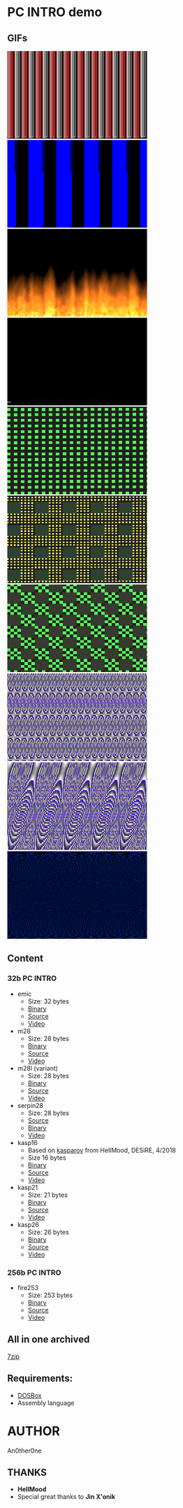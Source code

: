 # PC INTRO demo
## GIFs
![m28.gif](img/m28.gif)
![m28l.gif](img/m28l.gif)
![fire256b.gif](img/fire256b.gif)
![serpin28.gif](img/serpin28.gif)
![kasp16.gif](img/kasp16.gif)
![kasp2.gif](img/kasp2.gif)
![kasp3.gif](img/kasp3.gif)
![kasp21.gif](img/kasp21.gif)
![kasp26.gif](img/kasp26.gif)
![emic.gif](img/emicl.gif)

## Content
### 32b PC INTRO
* emic
    * Size: 32 bytes
    * [Binary](bin/emic.com)
    * [Source](32b/emic.asm)
    * [Video](https://youtu.be/qdBGyVmNScI)
* m28
    * Size: 28 bytes
    * [Binary](bin/m28.com)
    * [Source](32b/m28.asm)
    * [Video](https://youtu.be/QZiZrmliNeU)
* m28l (variant)
    * Size: 28 bytes
    * [Binary](bin/m28l.com)
    * [Source](32b/m28l.asm)
    * [Video](https://youtu.be/m0Jq4N_2yBM)
* serpin28
    * Size: 28 bytes
    * [Source](32b/serpin28.asm)
    * [Binary](bin/serpin28.com)
    * [Video](https://youtu.be/Rqpn4422YCM)
* kasp16
    * Based on [kasparov](https://www.pouet.net/prod.php?which=75912) from HellMood, DESiRE, 4/2018
    * Size 16 bytes
    * [Binary](bin/kasp16.com)
    * [Source](32b/kasp16.asm)
    * [Video](https://youtu.be/7i_TjmrMbgM)
* kasp21
    * Size: 21 bytes
    * [Binary](bin/kasp21.com)
    * [Source](32b/kasp21.asm)
    * [Video](https://youtu.be/LIjHiCPjCVk)
* kasp26
    * Size: 26 bytes
    * [Binary](bin/kasp26.com)
    * [Source](32b/kasp26.asm)
    * [Video](https://youtu.be/OnyckFqjP_U)
### 256b PC INTRO
* fire253
    * Size: 253 bytes
    * [Binary](bin/fire253.com)
    * [Source](256b/fire253.asm)
    * [Video](https://youtu.be/oFza4WA_P8I)

## All in one archived
[7zip](zip/An0ther0ne_INTRO.7z)

## Requirements:
* [DOSBox][1]
* Assembly language

# AUTHOR
   An0ther0ne

## THANKS
* **HellMood**
* Special great thanks to **Jin X'onik**

[1]: https://www.dosbox.com/ "DOSBox offisial site."
